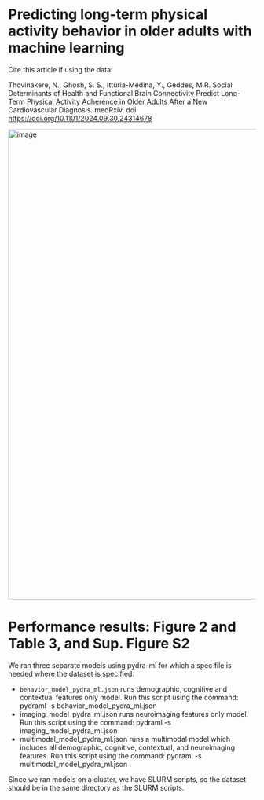 # Predicting long-term physical activity behavior in older adults with machine learning 
Cite this article if using the data: 

Thovinakere, N., Ghosh, S. S., Itturia-Medina, Y., Geddes, M.R. Social Determinants of Health and Functional Brain Connectivity Predict Long-Term Physical Activity Adherence in Older Adults After a New Cardiovascular Diagnosis. medRxiv. doi: https://doi.org/10.1101/2024.09.30.24314678

<img width="957" alt="image" src="https://github.com/user-attachments/assets/82edd3c1-ecc4-4b24-ad1a-9952506d3d4c">

# Performance results: Figure 2 and Table 3, and Sup. Figure S2

We ran three separate models using pydra-ml for which a spec file is needed where the dataset is specified. 
- `behavior_model_pydra_ml.json` runs demographic, cognitive and contextual features only model. Run this script using the command: pydraml -s behavior_model_pydra_ml.json
- imaging_model_pydra_ml.json runs neuroimaging features only model. Run this script using the command: pydraml -s imaging_model_pydra_ml.json
- multimodal_model_pydra_ml.json runs a multimodal model which includes all demographic, cognitive, contextual, and neuroimaging features. Run this script using the command: pydraml -s multimodal_model_pydra_ml.json

Since we ran models on a cluster, we have SLURM scripts, so the dataset should be in the same directory as the SLURM scripts.

